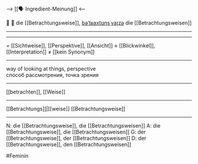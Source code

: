 --> [[🗣️ Ingredient-Meinung]] <--

🧐 🔴 die [[Betrachtungsweise]], [bəˈtʁaxtʊŋsˌvaɪ̯zə](https://youglish.com/pronounce/Betrachtungsweise/german)
die [[Betrachtungsweisen]]

---

---
= [[Sichtweise]], [[Perspektive]], [[Ansicht]]
≈ [[Blickwinkel]], [[Interpretation]]
≠ [[kein Synonym]]

---
way of looking at things, perspective  
способ рассмотрения, точка зрения

---
[[betrachten]], [[Weise]]

---
[[Betrachtungs]]|[[weise]]
[[Betrachtungsweise]]


---
N: die [[Betrachtungsweise]], die [[Betrachtungsweisen]]
A: die [[Betrachtungsweise]], die [[Betrachtungsweisen]]
G: der [[Betrachtungsweise]], der [[Betrachtungsweisen]]
D: der [[Betrachtungsweise]], den [[Betrachtungsweisen]]

#Feminin 